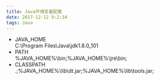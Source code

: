 ```yaml
---
title: Java环境变量配置
date: 2017-12-12 9:2:34
tags: Java
---
```

* JAVA_HOME  
C:\Program Files\Java\jdk1.8.0\_101
* PATH  
%JAVA_HOME%\bin;%JAVA_HOME%\jre\bin;
* CLASSPATH  
.;%JAVA_HOME%\lib\dt.jar;%JAVA_HOME%\lib\tools.jar;
  